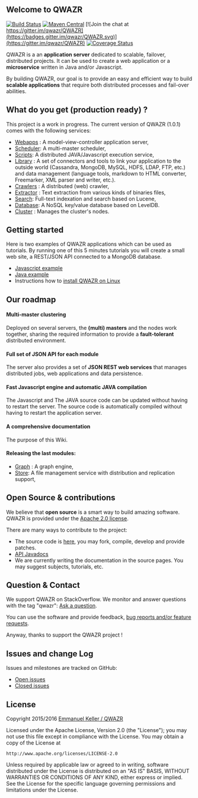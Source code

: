 Welcome to QWAZR
----------------

[![Build Status](https://travis-ci.org/qwazr/QWAZR.svg?branch=master)](https://travis-ci.org/qwazr/QWAZR)
[![Maven Central](https://maven-badges.herokuapp.com/maven-central/com.qwazr/QWAZR/badge.svg)](https://maven-badges.herokuapp.com/maven-central/com.qwazr/QWAZR)
[![Join the chat at https://gitter.im/qwazr/QWAZR](https://badges.gitter.im/qwazr/QWAZR.svg)](https://gitter.im/qwazr/QWAZR)
[![Coverage Status](https://coveralls.io/repos/github/qwazr/QWAZR/badge.svg?branch=master)](https://coveralls.io/github/qwazr/QWAZR?branch=master)

QWAZR is a an **application server** dedicated to scalable, failover, distributed projects.
It can be used to create a web application or a **microservice** written in Java and/or Javascript.

By building QWAZR, our goal is to provide an easy and efficient way to build **scalable applications**
that require both distributed processes and fail-over abilities.

What do you get (production ready) ?
------------------------------------

This project is a work in progress. The current version of QWAZR (1.0.1) comes with the following services:

- [Webapps](qwazr-webapps) : A model-view-controller application server,
- [Scheduler](qwazr-scheduler): A multi-master scheduler,
- [Scripts](qwazr-scripts): A distributed JAVA/Javascript execution service,
- [Library](qwazr-library) : A set of connectors and tools to link your application to the outside world
(Cassandra, MongoDB, MySQL, HDFS, LDAP, FTP, etc.) and data management (language tools, markdown to HTML converter,
Freemarker, XML parser and writer, etc.).
- [Crawlers](qwazr-crawlers) : A distributed (web) crawler,
- [Extractor](qwazr-extractor) : Text extraction from various kinds of binaries files,
- [Search](qwazr-search): Full-text indexation and search based on Lucene,
- [Database](qwazr-database): A NoSQL key/value database based on LevelDB.
- [Cluster](qwazr-cluster) : Manages the cluster's nodes.

Getting started
---------------

Here is two examples of QWAZR applications which can be used as tutorials.
By running one of this 5 minutes tutorials you will create a small web site,
a REST/JSON API connected to a MongoDB database.

- [Javascript example](../qwazr-javascript-example)
- [Java example](../qwazr-java-example)
- Instructions how to [install QWAZR on Linux](qwazr-server/src/doc/linux-package-installation.md)

Our roadmap
-----------

#### Multi-master clustering

Deployed on several servers, the **(multi) masters** and the nodes work together,
sharing the required information to provide a **fault-tolerant** distributed environment.

#### Full set of JSON API for each module

The server also provides a set of **JSON REST web services** that manages distributed jobs,
web applications and data persistence.

#### Fast Javascript engine and automatic JAVA compilation

The Javascript and The JAVA source code can be updated without having to restart the server.
The source code is automatically compiled without having to restart the application server.

#### A comprehensive documentation

The purpose of this Wiki.

#### Releasing the last modules:
- [Graph](qwazr-graph) : A graph engine,
- [Store](qwazr-store): A file management service with distribution and replication support,

Open Source & contributions
---------------------------

We believe that **open source** is a smart way to build amazing software.
QWAZR is provided under the [Apache 2.0 license](http://www.apache.org/licenses/LICENSE-2.0.html).

There are many ways to contribute to the project:
- The source code is [here](https://github.com/qwazr/QWAZR), you may fork, compile,
develop and provide patches.
- [API Javadocs](https://www.qwazr.com/apidocs/)
- We are currently writing the documentation in the source pages.
You may suggest subjects, tutorials, etc.

Question & Contact
------------------

We support QWAZR on StackOverflow. We monitor and answer questions with the tag "qwazr":
[Ask a question](http://stackoverflow.com/questions/ask?tags=qwazr).

You can use the software and provide feedback,
[bug reports and/or feature requests](https://github.com/qwazr/QWAZR/issues).

Anyway, thanks to support the QWAZR project !


Issues and change Log
---------------------

Issues and milestones are tracked on GitHub:

- [Open issues](https://github.com/qwazr/QWAZR/issues?q=is%3Aopen+is%3Aissue)
- [Closed issues](https://github.com/qwazr/QWAZR/issues?q=is%3Aissue+is%3Aclosed)

License
-------

Copyright 2015/2016 [Emmanuel Keller / QWAZR](http://www.qwazr.com)


Licensed under the Apache License, Version 2.0 (the "License");
you may not use this file except in compliance with the License.
You may obtain a copy of the License at

    http://www.apache.org/licenses/LICENSE-2.0

Unless required by applicable law or agreed to in writing, software
distributed under the License is distributed on an "AS IS" BASIS,
WITHOUT WARRANTIES OR CONDITIONS OF ANY KIND, either express or implied.
See the License for the specific language governing permissions and
limitations under the License.
